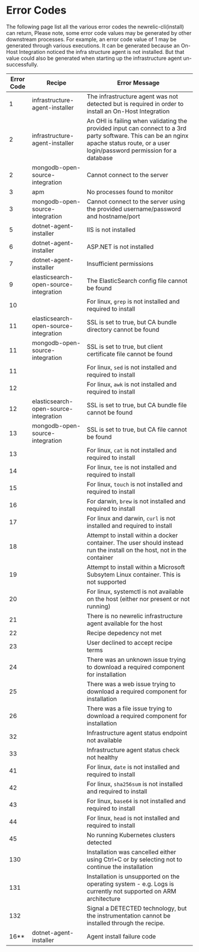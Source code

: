 # Error Codes

The following page list all the various error codes the newrelic-cli(install) can return,
Please note, some error code values may be generated by other downstream processes. For example, an error code value of 1 may be generated through various executions. It can be generated because an On-Host Integration noticed the infra structure agent is not installed. But that value could also be generated when starting up the infrastructure agent un-successfully.

| Error Code | Recipe | Error Message|
|-----|----|----|
| 1  | infrastructure-agent-installer | The infrastructure agent was not detected but is required in order to install an On-Host Integration |
| 2  | infrastructure-agent-installer | An OHI is failing when validating the provided input can connect to a 3rd party software. This can be an nginx  apache status route, or a user login/password permission for a database
| 2  | mongodb-open-source-integration | Cannot connect to the server |
| 3  | apm | No processes found to monitor|
| 3  | mongodb-open-source-integration | Cannot connect to the server using the provided username/password and hostname/port |
| 5  | dotnet-agent-installer | IIS is not installed |
| 6  | dotnet-agent-installer | ASP.NET is not installed |
| 7  | dotnet-agent-installer | Insufficient permissions |
| 9  | elasticsearch-open-source-integration | The ElasticSearch config file cannot be found |
| 10 |  | For linux, `grep` is not installed and required to install |
| 11 | elasticsearch-open-source-integration | SSL is set to true, but CA bundle directory cannot be found |
| 11 | mongodb-open-source-integration | SSL is set to true, but client certificate file cannot be found |
| 11 |  | For linux, `sed` is not installed and required to install |
| 12 |  | For linux, `awk` is not installed and required to install |
| 12 | elasticsearch-open-source-integration | SSL is set to true, but CA bundle file cannot be found |
| 13 | mongodb-open-source-integration | SSL is set to true, but CA file cannot be found |
| 13 |  | For linux, `cat` is not installed and required to install |
| 14 |  | For linux, `tee` is not installed and required to install |
| 15 |  | For linux, `touch` is not installed and required to install |
| 16 |  | For darwin, `brew` is not installed and required to install |
| 17 |  | For linux and darwin, `curl` is not installed and required to install |
| 18 |  | Attempt to install within a docker container. The user should instead run the install on the host, not in the container |
| 19 |  | Attempt to install within a Microsoft Subsytem Linux container. This is not supported |
| 20 |  | For linux, systemctl is not available on the host (either nor present or not running) |
| 21 |  | There is no newrelic infrastructure agent available for the host |
| 22 |  | Recipe depedency not met |
| 23 |  | User declined to accept recipe terms |
| 24 |  | There was an unknown issue trying to download a required component for installation |
| 25 |  | There was a web issue trying to download a required component for installation |
| 26 |  | There was a file issue trying to download a required component for installation |
| 32 |  | Infrastructure agent status endpoint not available |
| 33 |  | Infrastructure agent status check not healthy |
| 41 |  | For linux, `date` is not installed and required to install |
| 42 |  | For linux, `sha256sum` is not installed and required to install |
| 43 |  | For linux, `base64` is not installed and required to install |
| 44 |  | For linux, `head` is not installed and required to install |
| 45 |  | No running Kubernetes clusters detected |
| 130 |  | Installation was cancelled either using Ctrl+C or by selecting not to continue the installation |
| 131 |  | Installation is unsupported on the operating system - e.g. Logs is currently not supported on ARM architecture |
| 132 | | Signal a DETECTED technology, but the instrumentation cannot be installed through the recipe. |
| 16** | dotnet-agent-installer | Agent install failure code
